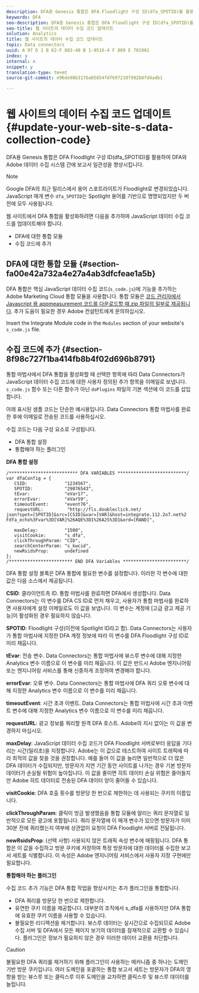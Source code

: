 ```yaml
---
description: DFA용 Genesis 통합은 DFA Floodlight 구성 ID(dfa_SPOTID)를 활용하여 DFA와 Adobe 데이터 수집 시스템 간에 보고서 일관성을 향상시킵니다.
keywords: DFA
seo-description: DFA용 Genesis 통합은 DFA Floodlight 구성 ID(dfa_SPOTID)를 활용하여 DFA와 Adobe 데이터 수집 시스템 간에 보고서 일관성을 향상시킵니다.
seo-title: 웹 사이트의 데이터 수집 코드 업데이트
solution: Analytics
title: 웹 사이트의 데이터 수집 코드 업데이트
topic: Data connectors
uuid: A 97 D 1 B 62-F 883-48 B 1-9516-4 F 889 E 701901
index: y
internal: n
snippet: y
translation-type: tm+mt
source-git-commit: e96de98b3176a05654fdf697210f992b0fd4adb1

---
```



# 웹 사이트의 데이터 수집 코드 업데이트{#update-your-web-site-s-data-collection-code}

DFA용 Genesis 통합은 DFA Floodlight 구성 ID(dfa_SPOTID)를 활용하여 DFA와 Adobe 데이터 수집 시스템 간에 보고서 일관성을 향상시킵니다.

>[!NOTE]
>
>Google DFA의 최근 릴리스에서 용어 스포트라이트가 Floodlight로 변경되었습니다. JavaScript 매개 변수 `dfa_SPOTID`는 Spotlight 용어를 기반으로 명명되었지만 두 버전에 모두 사용됩니다.

웹 사이트에서 DFA 통합을 활성화하려면 다음을 추가하여 JavaScript 데이터 수집 코드를 업데이트해야 합니다.

* DFA에 대한 통합 모듈
* 수집 코드에 추가

## DFA에 대한 통합 모듈 {#section-fa00e42a732a4e27a4ab3dfcfeae1a5b}

DFA 통합은 핵심 JavaScript 데이터 수집 코드(`s_code.js`)에 기능을 추가하는 Adobe Marketing Cloud 통합 모듈을 사용합니다. 통합 모듈은 [코드 관리자에서 Javascript 용 appmeasurement 코드를 다운로드할 때.zip 파일의 일부로 제공됩니다](https://marketing.adobe.com/resources/help/en_US/reference/code_manager_admin.html). 추가 도움이 필요한 경우 Adobe 컨설턴트에게 문의하십시오.

Insert the Integrate Module code in the `Modules` section of your website's `s_code.js` file.

## 수집 코드에 추가 {#section-8f98c727f1ba414fb8b4f02d696b8791}

통합 마법사에서 DFA 통합을 활성화할 때 선택한 항목에 따라 Data Connectors가 JavaScript 데이터 수집 코드에 대한 사용자 정의된 추가 항목을 이메일로 보냅니다. `s_code.js` 함수 또는 다른 함수가 아닌 `doPlugins` 파일의 기본 섹션에 이 코드를 삽입합니다.

아래 표시된 샘플 코드는 단순한 예시용입니다. Data Connectors 통합 마법사를 완료한 후에 이메일로 전송된 코드를 사용하십시오.

수집 코드는 다음 구성 요소로 구성됩니다.

* DFA 통합 설정
* 통합해야 하는 플러그인

**DFA 통합 설정**

```
/************************** DFA VARIABLES **************************/ 
var dfaConfig = { 
   CSID:              "1234567", 
   SPOTID:            "29876543", 
   tEvar:             "eVar17", 
   errorEvar:         "eVar59", 
   timeoutEvent:      "event76", 
   requestURL:         "http://fls.doubleclick.net/ 
json?spot=[SPOTID]&src=[CSID]&var=[VAR]&host=integrate.112.2o7.net%2 
Fdfa_echo%3Fvar%3D[VAR]%26AQE%3D1%26A2S%3D1&ord=[RAND]", 
 
   maxDelay:          "1500", 
   visitCookie:       "s_dfa", 
   clickThroughParam: "CID", 
   searchCenterParam: "s_kwcid", 
   newRsidsProp:      undefined 
}; 
/************************ END DFA Variables ************************/ 
```

DFA 통합 설정 블록은 DFA 통합에 필요한 변수를 설정합니다. 이러한 각 변수에 대한 값은 다음 소스에서 제공됩니다.

**CSID**: 클라이언트측 ID. 통합 마법사를 완료하면 DFA에서 생성합니다. Data Connectors는 이 변수를 DFA CS ID로 먼저 채우고, 사용자가 통합 마법사를 완료하면 사용자에게 설정 이메일로도 이 값을 보냅니다. 이 변수는 계정에 [고급 광고 제공 기능]이 활성화된 경우 필요하지 않습니다.

**SPOTID**: Floodlight 구성(이전에 Spotlight ID라고 함). Data Connectors는 사용자가 통합 마법사에 지정한 DFA 계정 정보에 따라 이 변수를 DFA Floodlight 구성 ID로 미리 채웁니다.

**tEvar**: 전송 변수. Data Connectors는 통합 마법사에 뷰스루 변수에 대해 지정한 Analytics 변수 이름으로 이 변수를 미리 채웁니다. 이 값은 반드시 Adobe 엔지니어링 또는 엔지니어링 서비스를 통해 신중하게 조정하여 변경해야 합니다.

**errorEvar**: 오류 변수. Data Connectors는 통합 마법사에 DFA 쿼리 오류 변수에 대해 지정한 Analytics 변수 이름으로 이 변수를 미리 채웁니다.

**timeoutEvent**: 시간 초과 이벤트. Data Connectors는 통합 마법사에 시간 초과 이벤트 변수에 대해 지정한 Analytics 변수 이름으로 이 변수를 미리 채웁니다.

**requestURL**: 광고 정보를 쿼리할 원격 DFA 호스트. Adobe의 지시 없이는 이 값을 변경하지 마십시오.

**maxDelay**: JavaScript 데이터 수집 코드가 DFA Floodlight 서버로부터 응답을 기다리는 시간(밀리초)을 지정합니다. Adobe는 이 값으로 테스트하여 사이트 트래픽에 따라 최적의 값을 찾을 것을 권장합니다. 예를 들어 이 값을 늘리면 일반적으로 더 많은 DFA 데이터가 수집되지만, 방문자가 지연 기간 동안 사이트를 나가는 경우 기본 방문자 데이터가 손실될 위험이 높아집니다. 이 값을 줄이면 히트 데이터 손실 위험은 줄어들지만 Adobe 히트 데이터로 전송된 DFA 데이터 양이 줄어들 수 있습니다.

**visitCookie**: DFA 호출 횟수를 방문당 한 번으로 제한하는 데 사용되는 쿠키의 이름입니다.

**clickThroughParam**: 클릭이 방금 발생했음을 통합 모듈에 알리는 쿼리 문자열로 일반적으로 모든 광고에 포함됩니다. 쿼리 문자열에 이 매개 변수가 있으면 방문자가 이미 30분 전에 쿼리했는지 여부에 상관없이 요청이 DFA Floodlight 서버로 전달됩니다.

**newRsidsProp**: (선택 사항) 사용되지 않은 트래픽 속성 변수에 매핑됩니다. DFA 통합은 이 값을 수집하고 방문 쿠키에 저장하여 특정 방문자에 대한 데이터를 수집한 보고서 세트를 식별합니다. 이 속성은 Adobe 엔지니어링 서비스에서 사용자 지정 구현에만 필요합니다.

**통합해야 하는 플러그인**

수집 코드 추가 기능은 DFA 통합 작업을 향상시키는 추가 플러그인을 통합합니다.

* DFA 쿼리를 방문당 한 번으로 제한합니다.
* 유연한 쿠키 이름을 제공합니다. 대부분의 조직에서 s_dfa를 사용하지만 DFA 통합에 유효한 쿠키 이름을 사용할 수 있습니다.
* 불필요한 리디렉션을 제거합니다. 뷰스루 데이터는 실시간으로 수집되므로 Adobe 수집 서버 및 DFA에서 모든 페이지 보기의 데이터를 잠재적으로 교환할 수 있습니다. 플러그인은 정보가 필요하지 않은 경우 이러한 데이터 교환을 차단합니다.

>[!CAUTION]
>
>불필요한 DFA 쿼리를 제거하기 위해 플러그인이 사용하는 메커니즘 중 하나는 도메인 기반 방문 쿠키입니다. 여러 도메인을 포괄하는 통합 보고서 세트는 방문자가 DFA의 영향을 받는 뷰스루 또는 클릭스루 이후 도메인을 교차하면 클릭스루 및 뷰스루 데이터를 늘립니다.

